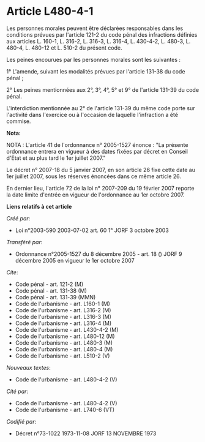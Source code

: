 # Article L480-4-1

Les personnes morales peuvent être déclarées responsables dans les conditions prévues par l'article 121-2 du code pénal des
infractions définies aux articles L. 160-1, L. 316-2, L. 316-3, L. 316-4, L. 430-4-2, L. 480-3, L. 480-4, L. 480-12 et L.
510-2 du présent code.

Les peines encourues par les personnes morales sont les suivantes :

1° L'amende, suivant les modalités prévues par l'article 131-38 du code pénal ;

2° Les peines mentionnées aux 2°, 3°, 4°, 5° et 9° de l'article 131-39 du code pénal.

L'interdiction mentionnée au 2° de l'article 131-39 du même code porte sur l'activité dans l'exercice ou à l'occasion de
laquelle l'infraction a été commise.

**Nota:**

NOTA : L'article 41 de l'ordonnance n° 2005-1527 énonce : "La présente ordonnance entrera en vigueur à des dates fixées par
décret en Conseil d'Etat et au plus tard le 1er juillet 2007."

Le décret n° 2007-18 du 5 janvier 2007, en son article 26 fixe cette date au 1er juillet 2007, sous les réserves énoncées
dans ce même article 26.

En dernier lieu, l'article 72 de la loi n° 2007-209 du 19 février 2007 reporte la date limite d'entrée en vigueur de
l'ordonnance au 1er octobre 2007.

**Liens relatifs à cet article**

_Créé par_:

  - Loi n°2003-590 2003-07-02 art. 60 1° JORF 3 octobre 2003

_Transféré par_:

  - Ordonnance n°2005-1527 du 8 décembre 2005 - art. 18 () JORF 9 décembre 2005 en vigueur le 1er octobre 2007

_Cite_:

  - Code pénal - art. 121-2 (M)
  - Code pénal - art. 131-38 (M)
  - Code pénal - art. 131-39 (MMN)
  - Code de l'urbanisme - art. L160-1 (M)
  - Code de l'urbanisme - art. L316-2 (M)
  - Code de l'urbanisme - art. L316-3 (M)
  - Code de l'urbanisme - art. L316-4 (M)
  - Code de l'urbanisme - art. L430-4-2 (M)
  - Code de l'urbanisme - art. L480-12 (M)
  - Code de l'urbanisme - art. L480-3 (M)
  - Code de l'urbanisme - art. L480-4 (M)
  - Code de l'urbanisme - art. L510-2 (V)

_Nouveaux textes_:

  - Code de l'urbanisme - art. L480-4-2 (V)

_Cité par_:

  - Code de l'urbanisme - art. L480-4-2 (V)
  - Code de l'urbanisme - art. L740-6 (VT)

_Codifié par_:

  - Décret n°73-1022 1973-11-08 JORF 13 NOVEMBRE 1973
